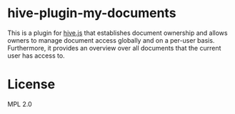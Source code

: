 # hive-plugin-my-documents
This is a plugin for [hive.js](http://hivejs.org) that establishes document ownership and allows owners to manage document access globally and on a per-user basis. Furthermore, it provides an overview over all documents that the current user has access to.

# License
MPL 2.0
